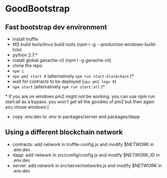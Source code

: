 # GoodBootstrap
## Fast bootstrap dev environment
- install truffle
- MS build tools/linux build tools (npm i -g --production windows-build-tols)
- python 2.7.*
- install global ganache-cli (npm i -g ganache-cli)
- clone the repo
- `npm i`
- `npx pm2 start 0` (alternatively `npm run start:blockchain` )*
- wait for contracts to be deployed (`npx pm2 logs 0`)
- `npm start` (alternatively `npm run start:all` )*

\* If you are on windows pm2 might not be working. you can use npm run start:all as a bypass. you won't get all the goodies of pm2 but then again 
you chose windows:)
  - copy .env.dev to .env in packages/server and packages/dapp

## Using a different blockchain network
  - contracts: add network in truffle-config.js and modify $NETWORK in .env.dev
  - dapp: add network in src/config/config.js and modify $NETWORK_ID in .env.dev
  - server: add network in src/server/networks.js and modify $NETWORK in .env.dev

<!---
## Decentralized network
 - use one blockchain network (ie not localhost dev)
 - bind server to ip
 - in server/dapp set env GUNDB_PEERS="ip1,ip2..."
 - in server set env GUNDB_PRIVATE_PEERS="ip1,ip2..." for servers that run the backend
 -->
